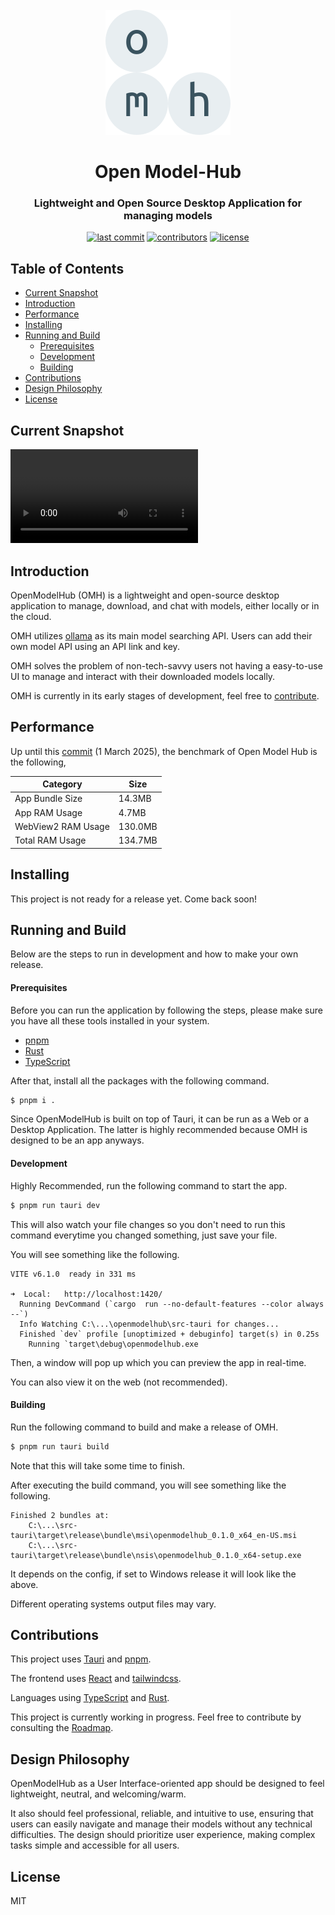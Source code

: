 <div id="openmodelhub-logo" align="center">
  <br />
  <img src="./public/omhlogo.svg" alt="OMH Logo" width="200"/>
  <h1>Open Model-Hub</h1>
  <h3>Lightweight and Open Source Desktop Application for managing models</h3>
</div>

<div id="badges" align="center">

[![last commit](https://img.shields.io/github/last-commit/OpenModelHub/openmodelhub)](https://github.com/OpenModelHub/openmodelhub/commits)
[![contributors](https://img.shields.io/github/contributors/OpenModelHub/openmodelhub)](https://github.com/OpenModelHub/openmodelhub/contributors)
[![license](https://img.shields.io/github/license/OpenModelHub/openmodelhub.svg)](https://github.com/OpenModelHub/openmodelhub/blob/master/LICENSE)

</div>


## Table of Contents

- [Current Snapshot](#current-snapshot)
- [Introduction](#introduction)
- [Performance](#performance)
- [Installing](#installing)
- [Running and Build](#running-and-build)
  - [Prerequisites](#prerequisites)
  - [Development](#development)
  - [Building](#building)
- [Contributions](#contributions)
- [Design Philosophy](#design-philosophy)
- [License](#license)

## Current Snapshot
<video src='https://github.com/user-attachments/assets/5461b01e-c095-4a81-8892-ad9569c5a041'></video>

## Introduction

OpenModelHub (OMH) is a lightweight and open-source desktop application to manage, download, and chat with models, either locally or in the cloud.

OMH utilizes [ollama](https://ollama.com) as its main model searching API. Users can add their own model API using an API link and key.

OMH solves the problem of non-tech-savvy users not having a easy-to-use UI to manage and interact with their downloaded models locally.

OMH is currently in its early stages of development, feel free to [contribute](#contributions).

## Performance
Up until this [commit](https://github.com/OpenModelHub/openmodelhub/commit/a52acec81a42c04046926025fa3f23be07d9d04b) (1 March 2025), the benchmark of Open Model Hub is the following,

| Category           | Size    |
|--------------------|---------|
| App Bundle Size    | 14.3MB  |
| App RAM Usage      | 4.7MB   |
| WebView2 RAM Usage | 130.0MB |
| Total RAM Usage    | 134.7MB |

## Installing

This project is not ready for a release yet. Come back soon!

## Running and Build

Below are the steps to run in development and how to make your own release. 

#### Prerequisites

Before you can run the application by following the steps, please make sure you have all these tools installed in your system.
- [pnpm](https://pnpm.io/)
- [Rust](https://www.rust-lang.org/)
- [TypeScript](https://www.typescriptlang.org/)

After that, install all the packages with the following command.
```sh
$ pnpm i .
```

Since OpenModelHub is built on top of Tauri, it can be run as a Web or a Desktop Application. The latter is highly recommended because OMH is designed to be an app anyways.  

#### Development

Highly Recommended, run the following command to start the app.
```sh
$ pnpm run tauri dev
```
This will also watch your file changes so you don't need to run this command everytime you changed something, just save your file.

You will see something like the following.
```
VITE v6.1.0  ready in 331 ms

➜  Local:   http://localhost:1420/
  Running DevCommand (`cargo  run --no-default-features --color always --`)
  Info Watching C:\...\openmodelhub\src-tauri for changes...
  Finished `dev` profile [unoptimized + debuginfo] target(s) in 0.25s
    Running `target\debug\openmodelhub.exe
```
Then, a window will pop up which you can preview the app in real-time.

You can also view it on the web (not recommended).

#### Building

Run the following command to build and make a release of OMH.
```sh
$ pnpm run tauri build
```
Note that this will take some time to finish.

After executing the build command, you will see something like the following.

```
Finished 2 bundles at:
    C:\...\src-tauri\target\release\bundle\msi\openmodelhub_0.1.0_x64_en-US.msi
    C:\...\src-tauri\target\release\bundle\nsis\openmodelhub_0.1.0_x64-setup.exe
```
It depends on the config, if set to Windows release it will look like the above.

Different operating systems output files may vary.

## Contributions

This project uses [Tauri](https://tauri.app/) and [pnpm](https://pnpm.io/).

The frontend uses [React](https://react.dev/) and [tailwindcss](https://tailwindcss.com/).

Languages using [TypeScript](https://www.typescriptlang.org/) and [Rust](https://www.rust-lang.org/).

This project is currently working in progress. Feel free to contribute by consulting the [Roadmap](https://github.com/orgs/OpenModelHub/projects/1/views/4).

## Design Philosophy

OpenModelHub as a User Interface-oriented app should be designed to feel lightweight, neutral, and welcoming/warm.

It also should feel professional, reliable, and intuitive to use, ensuring that users can easily navigate and manage their models without any technical difficulties. The design should prioritize user experience, making complex tasks simple and accessible for all users.

## License

MIT
